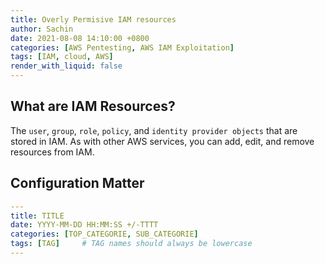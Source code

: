 ```yaml
---
title: Overly Permisive IAM resources
author: Sachin
date: 2021-08-08 14:10:00 +0800
categories: [AWS Pentesting, AWS IAM Exploitation]
tags: [IAM, cloud, AWS]
render_with_liquid: false
---
```



## What are IAM Resources?

The `user`, `group`, `role`, `policy`, and `identity provider objects` that are stored in IAM. As with other AWS services, you can add, edit, and remove resources from IAM.


## Configuration Matter



```yaml
---
title: TITLE
date: YYYY-MM-DD HH:MM:SS +/-TTTT
categories: [TOP_CATEGORIE, SUB_CATEGORIE]
tags: [TAG]     # TAG names should always be lowercase
---
```

